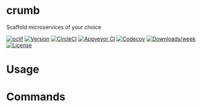 crumb
=====

Scaffold microservices of your choice

[![oclif](https://img.shields.io/badge/cli-oclif-brightgreen.svg)](https://oclif.io)
[![Version](https://img.shields.io/npm/v/crumb.svg)](https://npmjs.org/package/crumb)
[![CircleCI](https://circleci.com/gh/MattKoboski/crumb/tree/master.svg?style=shield)](https://circleci.com/gh/MattKoboski/crumb/tree/master)
[![Appveyor CI](https://ci.appveyor.com/api/projects/status/github/MattKoboski/crumb?branch=master&svg=true)](https://ci.appveyor.com/project/MattKoboski/crumb/branch/master)
[![Codecov](https://codecov.io/gh/MattKoboski/crumb/branch/master/graph/badge.svg)](https://codecov.io/gh/MattKoboski/crumb)
[![Downloads/week](https://img.shields.io/npm/dw/crumb.svg)](https://npmjs.org/package/crumb)
[![License](https://img.shields.io/npm/l/crumb.svg)](https://github.com/MattKoboski/crumb/blob/master/package.json)

<!-- toc -->
# Usage
<!-- usage -->
# Commands
<!-- commands -->
